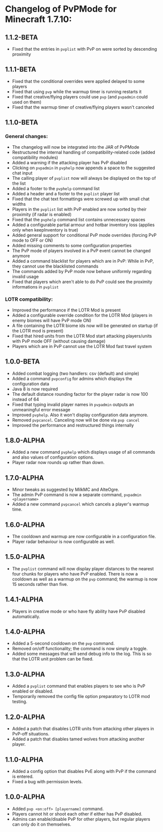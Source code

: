 # Changelog of PvPMode for Minecraft 1.7.10:

## 1.1.2-BETA
* Fixed that the entries in `pvplist` with PvP on were sorted by descending proximity

## 1.1.1-BETA
* Fixed that the conditional overrides were applied delayed to some players
* Fixed that using `pvp` while the warmup timer is running restarts it
* Fixed that creative/flying players could use `pvp` (and `pvpadmin` could used on them)
* Fixed that the warmup timer of creative/flying players wasn't canceled

## 1.1.0-BETA
### General changes:
* The changelog will now be integrated into the JAR of PvPMode
* Restructured the internal handling of compatibility-related code (added compatibility modules)
* Added a warning if the attacking player has PvP disabled
* Clicking on `pvpadmin` in `pvphelp` now appends a space to the suggested chat input
* The calling player of `pvplist` now will always be displayed on the top of the list
* Added a footer to the `pvphelp` command list
* Added a header and a footer to the `pvplist` player list
* Fixed that the chat text formattings were screwed up with small chat widths
* Players in the `pvplist` list with PvP enabled are now sorted by their proximity (if radar is enabled)
* Fixed that the `pvphelp` command list contains unnecessary spaces
* Added a configurable partial armour and hotbar inventory loss (applies only when keepInventory is true)
* Added general support for conditional PvP mode overrides (forcing PvP mode to OFF or ON)
* Added missing comments to some configuration properties
* The PvP mode of players involved in a PvP event cannot be changed anymore
* Added a command blacklist for players which are in PvP: While in PvP, they cannot use the blacklisted commands
* The commands added by PvP mode now behave uniformly regarding invalid usage
* Fixed that players which aren't able to do PvP could see the proximity informations in `pvplist`

### LOTR compatibility:
* Improved the performance if the LOTR Mod is present
* Added a configurable override condition for the LOTR Mod (players in enemy biomes will have PvP mode ON)
* A file containing the LOTR biome ids now will be generated on startup (if the LOTR mod is present)
* Fixed that hired units from the LOTR Mod start attacking players/units with PvP mode OFF (without causing damage)
* Players which are in PvP cannot use the LOTR Mod fast travel system

## 1.0.0-BETA
* Added combat logging (two handlers: csv (default) and simple)
* Added a command `pvpconfig` for admins which displays the configuration data
* Java 8 is now required
* The default distance rounding factor for the player radar is now 100 instead of 64
* Fixed that typing invalid player names in `pvpadmin` outputs an unmeaningful error message
* Improved `pvphelp`. Also it won't display configuration data anymore.
* Removed `pvpcancel`. Canceling now will be done via `pvp cancel`
* Improved the performance and restructured things internally

## 1.8.0-ALPHA
* Added a new command `pvphelp` which displays usage of all commands and also values of configuration options.
* Player radar now rounds up rather than down.

## 1.7.0-ALPHA
* Minor tweaks as suggested by MilkMC and AlteOgre.
* The admin PvP command is now a separate command, `pvpadmin <playername>`
* Added a new command `pvpcancel` which cancels a player's warmup time.

## 1.6.0-ALPHA
* The cooldown and warmup are now configurable in a configuration file.
* Player radar behaviour is now configurable as well.

## 1.5.0-ALPHA
* The `pvplist` command will now display player distances to the nearest four chunks for players who have PvP enabled. There is now a cooldown as well as a warmup on the `pvp` command; the warmup is now 15 seconds rather than five.

## 1.4.1-ALPHA
* Players in creative mode or who have fly ability have PvP disabled automatically.

## 1.4.0-ALPHA
* Added a 5-second cooldown on the `pvp` command.
* Removed on/off functionality; the command is now simply a toggle.
* Added some messages that will send debug info to the log. This is so that the LOTR unit problem can be fixed.

## 1.3.0-ALPHA
* Added a `pvplist` command that enables players to see who is PvP enabled or disabled.
* Temporarily removed the config file option preparatory to LOTR mod testing.

## 1.2.0-ALPHA
* Added a patch that disables LOTR units from attacking other players in PvP-off situations.
* Added a patch that disables tamed wolves from attacking another player.

## 1.1.0-ALPHA
* Added a config option that disables PvE along with PvP if the command is entered.
* Fixed a bug with permission levels.

## 1.0.0-ALPHA
* Added `pvp <on:off> [playername]` command.
* Players cannot hit or shoot each other if either has PvP disabled.
* Admins can enable/disable PvP for other players, but regular players can only do it on themselves.
